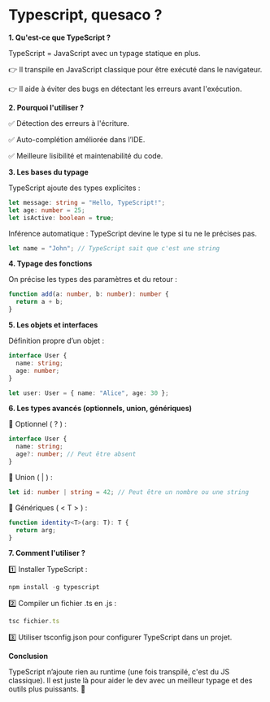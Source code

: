 # Typescript, quesaco ?


**1. Qu'est-ce que TypeScript ?**
   
TypeScript = JavaScript avec un typage statique en plus.

👉 Il transpile en JavaScript classique pour être exécuté dans le navigateur.

👉 Il aide à éviter des bugs en détectant les erreurs avant l'exécution.

**2. Pourquoi l'utiliser ?**

✅ Détection des erreurs à l'écriture.

✅ Auto-complétion améliorée dans l’IDE.

✅ Meilleure lisibilité et maintenabilité du code.

**3. Les bases du typage**

TypeScript ajoute des types explicites :

```ts
let message: string = "Hello, TypeScript!";
let age: number = 25;
let isActive: boolean = true;
```

Inférence automatique : TypeScript devine le type si tu ne le précises pas.

```ts
let name = "John"; // TypeScript sait que c'est une string
```

**4. Typage des fonctions**

On précise les types des paramètres et du retour :

```ts
function add(a: number, b: number): number {
  return a + b;
}
```

**5. Les objets et interfaces**

Définition propre d’un objet :

```ts
interface User {
  name: string;
  age: number;
}

let user: User = { name: "Alice", age: 30 };
```

**6. Les types avancés (optionnels, union, génériques)**

🔹 Optionnel ( ? ) :

```ts
interface User {
  name: string;
  age?: number; // Peut être absent
}
```

🔹 Union ( | ) :

```ts
let id: number | string = 42; // Peut être un nombre ou une string
```

🔹 Génériques ( < T > ) :

```ts
function identity<T>(arg: T): T {
  return arg;
}
```

**7. Comment l'utiliser ?**

1️⃣ Installer TypeScript :

```ts
npm install -g typescript
```

2️⃣ Compiler un fichier .ts en .js :

```ts
tsc fichier.ts
```

3️⃣ Utiliser tsconfig.json pour configurer TypeScript dans un projet.

**Conclusion**

TypeScript n’ajoute rien au runtime (une fois transpilé, c'est du JS classique). Il est juste là pour aider le dev avec un meilleur typage et des outils plus puissants. 🎯
